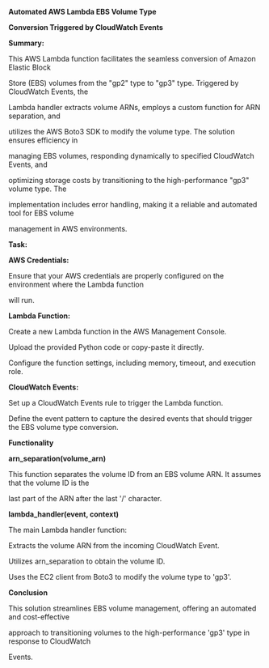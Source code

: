 ﻿<a name="br1"></a> 

**Automated AWS Lambda EBS Volume Type**

**Conversion Triggered by CloudWatch Events**

**Summary:**

This AWS Lambda function facilitates the seamless conversion of Amazon Elastic Block

Store (EBS) volumes from the "gp2" type to "gp3" type. Triggered by CloudWatch Events, the

Lambda handler extracts volume ARNs, employs a custom function for ARN separation, and

utilizes the AWS Boto3 SDK to modify the volume type. The solution ensures efficiency in

managing EBS volumes, responding dynamically to specified CloudWatch Events, and

optimizing storage costs by transitioning to the high-performance "gp3" volume type. The

implementation includes error handling, making it a reliable and automated tool for EBS volume

management in AWS environments.

**Task:**

**AWS Credentials:**

Ensure that your AWS credentials are properly configured on the environment where the Lambda function

will run.

**Lambda Function:**

Create a new Lambda function in the AWS Management Console.

Upload the provided Python code or copy-paste it directly.

Configure the function settings, including memory, timeout, and execution role.

**CloudWatch Events:**

Set up a CloudWatch Events rule to trigger the Lambda function.

Define the event pattern to capture the desired events that should trigger the EBS volume type conversion.

**Functionality**

**arn\_separation(volume\_arn)**

This function separates the volume ID from an EBS volume ARN. It assumes that the volume ID is the

last part of the ARN after the last '/' character.



<a name="br2"></a> 

**lambda\_handler(event, context)**

The main Lambda handler function:

Extracts the volume ARN from the incoming CloudWatch Event.

Utilizes arn\_separation to obtain the volume ID.

Uses the EC2 client from Boto3 to modify the volume type to 'gp3'.

**Conclusion**

This solution streamlines EBS volume management, offering an automated and cost-effective

approach to transitioning volumes to the high-performance 'gp3' type in response to CloudWatch

Events.

